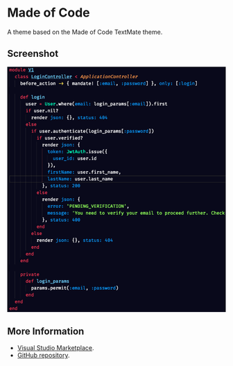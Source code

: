 # Made of Code
A theme based on the Made of Code TextMate theme.
## Screenshot
![](https://github.com/arbaaz/made-of-code-vscode/raw/master/screenshot.png)



## More Information
* [Visual Studio Marketplace](https://marketplace.visualstudio.com/items/brian-yu.made-of-code).
* [GitHub repository](https://github.com/brian-yu/made-of-code-vscode).
